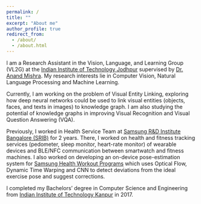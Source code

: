```yaml
---
permalink: /
title: ""
excerpt: "About me"
author_profile: true
redirect_from: 
  - /about/
  - /about.html
---
```


I am a Research Assistant in the Vision, Language, and Learning Group (VL2G) at the [Indian Institute of Technology Jodhpur](http://iitj.ac.in/) supervised by [Dr. Anand Mishra](https://anandmishra22.github.io/). My research interests lie in Computer Vision, Natural Language Processing and Machine Learning.

Currently, I am working on the problem of Visual Entity Linking, exploring how deep neural networks could be used to link visual entities (objects, faces, and texts in images) to knowledge graph. 
I am also studying the potential of knowledge graphs in improving Visual Recognition and Visual Question Answering (VQA). 

Previously, I worked in Health Service Team at [Samsung R&D Institute Bangalore (SRIB)](https://research.samsung.com/sri-b) for 2 years. There, I worked on health and fitness tracking services (pedometer, sleep monitor, heart-rate monitor) of wearable devices and BLE/NFC communication between smartwatch and fitness machines. 
I also worked on developing an on-device pose-estimation system for [Samsung Health Workout Programs](https://www.samsung.com/global/galaxy/apps/samsung-health/#programs) which uses Optical Flow, Dynamic Time Warping and CNN to detect deviations from the ideal exercise pose and suggest corrections.

I completed my Bachelors’ degree in Computer Science and Engineering from [Indian Institute of Technology Kanpur](https://iitk.ac.in/) in 2017.

